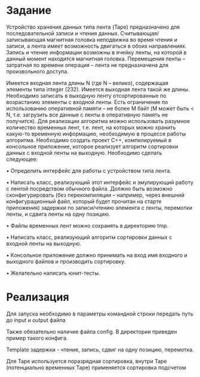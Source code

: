 # Задание

Устройство хранения данных типа лента (Tape) предназначено для последовательной записи и
чтения данных. Считывающая/записывающая магнитная головка неподвижна во время чтения и
записи, а лента имеет возможность двигаться в обоих направлениях. Запись и чтение информации
возможны в ячейку ленты, на которой в данный момент находится магнитная головка.
Перемещения ленты – затратная по времени операция – лента не предназначена для
произвольного доступа.

Имеется входная лента длины N (где N – велико), содержащая элементы типа integer (232).
Имеется выходная лента такой же длины. Необходимо записать в выходную ленту
отсортированные по возрастанию элементы с входной ленты. Есть ограничение по использованию
оперативной памяти – не более M байт (M может быть < N, т.е. загрузить все данные с ленты в
оперативную память не получится). Для реализации алгоритма можно использовать разумное
количество временных лент, т.е. лент, на которых можно хранить какую-то временную
информацию, необходимую в процессе работы алгоритма.
Необходимо создать проект С++, компилируемый в консольное приложение, которое реализует
алгоритм сортировки данных с входной ленты на выходную. Необходимо сделать следующее:

• Определить интерфейс для работы с устройством типа лента.

• Написать класс, реализующий этот интерфейс и эмулирующий работу с лентой
посредством обычного файла. Должно быть возможно сконфигурировать (без
перекомпиляции – например, через внешний конфигурационный файл, который будет
прочитан на старте приложения) задержки по записи/чтению элемента с ленты, перемотки
ленты, и сдвига ленты на одну позицию.

• Файлы временных лент можно сохранять в директорию tmp.

• Написать класс, реализующий алгоритм сортировки данных с входной ленты на выходную.

• Консольное приложение должно принимать на вход имя входного и выходного файлов и производить сортировку.

• Желательно написать юнит-тесты.

# Реализация 

Для запуска необходимо в параметры командной строки передать путь до input и output файла

Также обязательно наличие файла config. В директории приведен пример такого конфига.

Template задержки - чтение, запись, сдвиг на одну позицию, перемотка. 

Для Tape используется поразрядная сортировка, внутри Tape (потенциально временных Tape) применяется сортировка подсчетом
